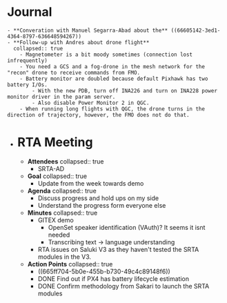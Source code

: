 # Journal
	- **Converation with Manuel Segarra-Abad about the** ((66605142-3ed1-4364-8797-636648594267))
	- **Follow-up with Andres about drone flight**
	  collapsed:: true
		- Magnetometer is a bit moody sometimes (connection lost infrequently)
		- You need a GCS and a fog-drone in the mesh network for the "recon" drone to receive commands from FMO.
		- Battery monitor are doubled because default Pixhawk has two battery I/Os.
			- With the new PDB, turn off INA226 and turn on INA228 power monitor driver in the param server.
			- Also disable Power Monitor 2 in QGC.
		- When running long flights with QGC, the drone turns in the direction of trajectory, however, the FMO does not do that.
- # RTA Meeting
	- **Attendees**
	  collapsed:: true
		- SRTA-AD
	- **Goal**
	  collapsed:: true
		- Update from the week towards demo
	- **Agenda**
	  collapsed:: true
		- Discuss progress and hold ups on my side
		- Understand the progress form everyone else
	- **Minutes**
	  collapsed:: true
		- GITEX demo
			- OpenSet speaker identification (VAuth)? It seems it isnt needed
			- Transcribing text -> language understanding
		- RTA issues on Saluki V3 as they haven't tested the SRTA modules in the V3.
	- **Action Points**
	  collapsed:: true
		- ((665ff704-5b0e-455b-b730-49c4c89148f6))
		- DONE Find out if PX4 has battery lifecycle estimation
		- DONE Confirm methodology from Sakari to launch the SRTA modules